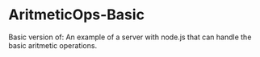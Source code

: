 AritmeticOps-Basic
==================

Basic version of: An example of a server with node.js that can handle the basic aritmetic operations.